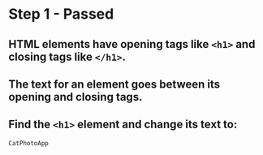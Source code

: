 # Step 1 - Passed
## HTML elements have opening tags like `<h1>` and closing tags like `</h1>`.

## The text for an element goes between its opening and closing tags.

## Find the `<h1>` element and change its text to:

`CatPhotoApp`